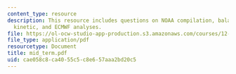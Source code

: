 ```yaml
---
content_type: resource
description: This resource includes questions on NOAA compilation, balance of zonal
  kinetic, and ECMWF analyses.
file: https://ol-ocw-studio-app-production.s3.amazonaws.com/courses/12-812-general-circulation-of-the-earths-atmosphere-fall-2005/cae058c8ca4055c5c8e657aaa2bd20c5_mid_term.pdf
file_type: application/pdf
resourcetype: Document
title: mid_term.pdf
uid: cae058c8-ca40-55c5-c8e6-57aaa2bd20c5
---
```

